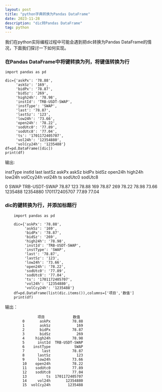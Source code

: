 ```yaml
---
layout: post
title: "python字典转换为Pandas DataFrame"
date: 2023-11-28
description: "dic转Pandas DataFrame"
tag: python
--- 
```

我们在python实际编程过程中可能会遇到把dic转换为Pandas DataFrame的情况，下面我们探讨一下如何实现。

### 在Pandas DataFrame中将键转换为列，将键值转换为行
	import pandas as pd
	
	dic={'askPx': '78.88',
		 'askSz': '169',
		 'bidPx': '78.87',
		 'bidSz': '269',
		 'high24h': '78.98',
		 'instId': 'TRB-USDT-SWAP',
		 'instType': 'SWAP',
		 'last': '78.87',
		 'lastSz': '123',
		 'low24h': '73.66',
		 'open24h': '78.22',
		 'sodUtc0': '77.89',
		 'sodUtc8': '77.04',
		 'ts': '1701172405707',
		 'vol24h': '12354880',
		 'volCcy24h': '1235488'}
	df=pd.DataFrame([dic])
	print(df)  
输出:  

  instType         instId   last lastSz  askPx askSz  bidPx bidSz open24h high24h low24h volCcy24h    vol24h             ts sodUtc0 sodUtc8    
  
0     SWAP  TRB-USDT-SWAP  78.87    123  78.88   169  78.87   269   78.22   78.98  73.66   1235488  12354880  1701172405707   77.89   77.04

### dic的键转换为行，并添加标题行


		import pandas as pd

		dic={'askPx': '78.88',
			 'askSz': '169',
			 'bidPx': '78.87',
			 'bidSz': '269',
			 'high24h': '78.98',
			 'instId': 'TRB-USDT-SWAP',
			 'instType': 'SWAP',
			 'last': '78.87',
			 'lastSz': '123',
			 'low24h': '73.66',
			 'open24h': '78.22',
			 'sodUtc0': '77.89',
			 'sodUtc8': '77.04',
			 'ts': '1701172405707',
			 'vol24h': '12354880',
			 'volCcy24h': '1235488'}
		df=pd.DataFrame(list(dic.items()),columns=['项目','数值']
		print(df)  
输出：  

		           项目             数值
			0       askPx          78.88
			1       askSz            169
			2       bidPx          78.87
			3       bidSz            269
			4     high24h          78.98
			5      instId  TRB-USDT-SWAP
			6    instType           SWAP
			7        last          78.87
			8      lastSz            123
			9      low24h          73.66
			10    open24h          78.22
			11    sodUtc0          77.89
			12    sodUtc8          77.04
			13         ts  1701172405707
			14     vol24h       12354880
			15  volCcy24h        1235488
		
